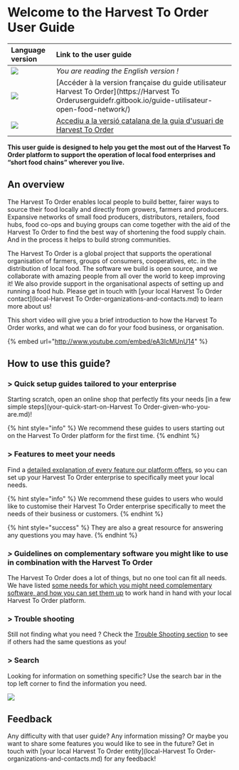 # Welcome to the Harvest To Order User Guide

| Language version | Link to the user guide |
| :--- | :--- |
| ![](.gitbook/assets/capture-du-2019-09-26-00-38-19.png)  | _You are reading the English version !_ |
| ![](.gitbook/assets/capture-du-2019-09-26-00-38-01.png)  | [Accéder à la version française du guide utilisateur Harvest To Order](https://Harvest To Orderuserguidefr.gitbook.io/guide-utilisateur-open-food-network/) |
| ![](.gitbook/assets/capture-du-2019-09-26-00-37-35.png)  | [Accediu a la versió catalana de la guia d'usuari de Harvest To Order](https://guia.katuma.org/) |

**This user guide is designed to help you get the most out of the Harvest To Order platform to support the operation of local food enterprises and “short food chains” wherever you live.**

## An overview

The Harvest To Order enables local people to build better, fairer ways to source their food locally and directly from growers, farmers and producers. Expansive networks of small food producers, distributors, retailers, food hubs, food co-ops and buying groups can come together with the aid of the Harvest To Order to find the best way of shortening the food supply chain. And in the process it helps to build strong communities.

The Harvest To Order is a global project that supports the operational organisation of farmers, groups of consumers, cooperatives, etc. in the distribution of local food. The software we build is open source, and we collaborate with amazing people from all over the world to keep improving it! We also provide support in the organisational aspects of setting up and running a food hub. Please get in touch with [your local Harvest To Order contact](local-Harvest To Order-organizations-and-contacts.md) to learn more about us!

This short video will give you a brief introduction to how the Harvest To Order works, and what we can do for your food business, or organisation.

{% embed url="http://www.youtube.com/embed/eA3IcMUnU14" %}

## How to use this guide?

### &gt; Quick setup guides tailored to your enterprise

Starting scratch, open an online shop that perfectly fits your needs [in a few simple steps](your-quick-start-on-Harvest To Order-given-who-you-are.md)! 

{% hint style="info" %}
We recommend these guides to users starting out on the Harvest To Order platform for the first time.
{% endhint %}

### &gt; Features to meet your needs

Find a [detailed explanation of every feature our platform offers](basic-features/), so you can set up your Harvest To Order enterprise to specifically meet your local needs.

{% hint style="info" %}
We recommend these guides to users who would like to customise their Harvest To Order enterprise specifically to meet the needs of their business or customers.
{% endhint %}

{% hint style="success" %}
They are also a great resource for answering any questions you may have.
{% endhint %}

### _&gt;_ Guidelines on complementary software you might like to use in combination with the Harvest To Order

The Harvest To Order does a lot of things, but no one tool can fit all needs. We have listed [some needs for which you might need complementary software, and how you can set them up](complementary-tools-software/) to work hand in hand with your local Harvest To Order platform.

### &gt; Trouble shooting

Still not finding what you need ? Check the [Trouble Shooting section](trouble-shooting.md) to see if others had the same questions as you!

### &gt; Search

Looking for information on something specific? Use the search bar in the top left corner to find the information you need.

![](.gitbook/assets/capture-du-2019-09-26-00-49-08.png)

## Feedback

Any difficulty with that user guide? Any information missing? Or maybe you want to share some features you would like to see in the future? Get in touch with [your local Harvest To Order entity](local-Harvest To Order-organizations-and-contacts.md) for any feedback!

